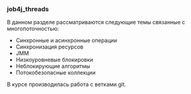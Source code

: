 ### job4j_threads
В данном разделе рассматриваются следующие темы связанные с многопоточностью:
* Синхронные и асинхронные операции
* Синхронизация ресурсов
* JMM
* Низкоуровневые блокировки
* Неблокирующие алгоритмы
* Потокобезопасные коллекции

В курсе производилась работа с ветками git.